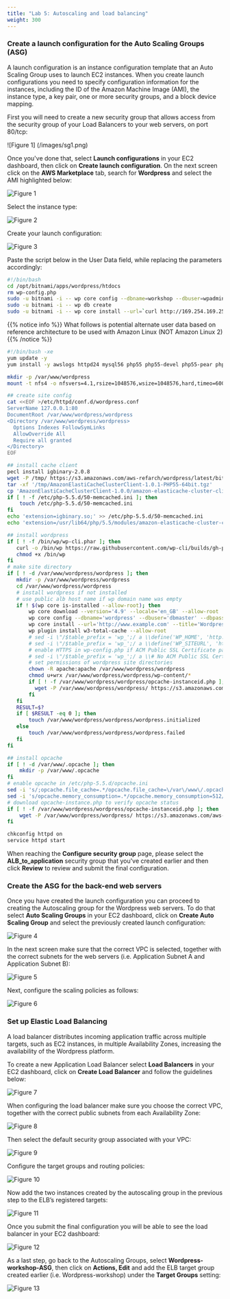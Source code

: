 ```yaml
---
title: "Lab 5: Autoscaling and load balancing"
weight: 300
---
```


### Create a launch configuration for the Auto Scaling Groups (ASG)

A launch configuration is an instance configuration template that an Auto Scaling Group uses to launch EC2 instances. When you create launch configurations you need to specify configuration information for the instances, including the ID of the Amazon Machine Image (AMI), the instance type, a key pair, one or more security groups, and a block device mapping. 

First you will need to create a new security group that allows access from the security group of your Load Balancers to your web servers, on port 80/tcp:

![Figure 1] (/images/sg1.png)

Once you've done that, select **Launch configurations** in your EC2 dashboard, then click on **Create launch configuration**. On the next screen click on the **AWS Marketplace** tab, search for **Wordpress** and select the AMI highlighted below:

![Figure 1](/images/asg1.png)

Select the instance type:

![Figure 2](/images/asg2.png)

Create your launch configuration:

![Figure 3](/images/asg3.png)

Paste the script below in the User Data field, while replacing the parameters accordingly:
```bash
#!/bin/bash
cd /opt/bitnami/apps/wordpress/htdocs
rm wp-config.php
sudo -u bitnami -i -- wp core config --dbname=workshop --dbuser=wpadmin --dbpass=<Your RDS Master password> --dbhost=<The endpoint of your DB cluster or writer node>
sudo -u bitnami -i -- wp db create
sudo -u bitnami -i -- wp core install --url=`curl http://169.254.169.254/latest/meta-data/public-ipv4` --title=Wordpress-Workshop --admin_user=wpadmin --admin_password=AlwaysCh00seAStrongPassw0rd --admin_email=admin@example.com
```

{{% notice info %}}
What follows is potential alternate user data based on reference architecture to be used with Amazon Linux (NOT Amazon Linux 2)
{{% /notice %}}
```bash
#!/bin/bash -xe
yum update -y
yum install -y awslogs httpd24 mysql56 php55 php55-devel php55-pear php55-mysqlnd gcc-c++ php55-opcache

mkdir -p /var/www/wordpress
mount -t nfs4 -o nfsvers=4.1,rsize=1048576,wsize=1048576,hard,timeo=600,retrans=2 <EFS-HOSTNAME>:/ /var/www/wordpress

## create site config
cat <<EOF >/etc/httpd/conf.d/wordpress.conf
ServerName 127.0.0.1:80
DocumentRoot /var/www/wordpress/wordpress
<Directory /var/www/wordpress/wordpress>
  Options Indexes FollowSymLinks
  AllowOverride All
  Require all granted
</Directory>
EOF

## install cache client
pecl install igbinary-2.0.8
wget -P /tmp/ https://s3.amazonaws.com/aws-refarch/wordpress/latest/bits/AmazonElastiCacheClusterClient-1.0.1-PHP55-64bit.tgz
tar -xf '/tmp/AmazonElastiCacheClusterClient-1.0.1-PHP55-64bit.tgz'
cp 'AmazonElastiCacheClusterClient-1.0.0/amazon-elasticache-cluster-client.so' /usr/lib64/php/5.5/modules/
if [ ! -f /etc/php-5.5.d/50-memcached.ini ]; then
    touch /etc/php-5.5.d/50-memcached.ini
fi
echo 'extension=igbinary.so;' >> /etc/php-5.5.d/50-memcached.ini
echo 'extension=/usr/lib64/php/5.5/modules/amazon-elasticache-cluster-client.so;' >> /etc/php-5.5.d/50-memcached.ini

## install wordpress
if [ ! -f /bin/wp/wp-cli.phar ]; then
   curl -o /bin/wp https://raw.githubusercontent.com/wp-cli/builds/gh-pages/phar/wp-cli.phar
   chmod +x /bin/wp
fi
# make site directory
if [ ! -d /var/www/wordpress/wordpress ]; then
   mkdir -p /var/www/wordpress/wordpress
   cd /var/www/wordpress/wordpress
   # install wordpress if not installed
   # use public alb host name if wp domain name was empty
   if ! $(wp core is-installed --allow-root); then
       wp core download --version='4.9' --locale='en_GB' --allow-root
       wp core config --dbname='wordpress' --dbuser='dbmaster' --dbpass='DbPassword$' --dbhost='wordpress-rds-ffdy24jlaxs6-databasecluster-1etthn91mlqhs.cluster-cytbfylghhjz.us-west-2.rds.amazonaws.com' --dbprefix=wp_ --allow-root
       wp core install --url='http://www.example.com' --title='Wordpress on AWS' --admin_user='wp-admin' --admin_password='secret' --admin_email='wp-admin@example.com' --skip-email --allow-root
       wp plugin install w3-total-cache --allow-root
       # sed -i \"/$table_prefix = 'wp_';/ a \\define('WP_HOME', 'http://' . \\$_SERVER['HTTP_HOST']); \" /var/www/wordpress/wordpress/wp-config.php
       # sed -i \"/$table_prefix = 'wp_';/ a \\define('WP_SITEURL', 'http://' . \\$_SERVER['HTTP_HOST']); \" /var/www/wordpress/wordpress/wp-config.php
       # enable HTTPS in wp-config.php if ACM Public SSL Certificate parameter was not empty
       # sed -i \"/$table_prefix = 'wp_';/ a \\# No ACM Public SSL Certificate \" /var/www/wordpress/wordpress/wp-config.php
       # set permissions of wordpress site directories
       chown -R apache:apache /var/www/wordpress/wordpress
       chmod u+wrx /var/www/wordpress/wordpress/wp-content/*
       if [ ! -f /var/www/wordpress/wordpress/opcache-instanceid.php ]; then
         wget -P /var/www/wordpress/wordpress/ https://s3.amazonaws.com/aws-refarch/wordpress/latest/bits/opcache-instanceid.php
       fi
   fi
   RESULT=$?
   if [ $RESULT -eq 0 ]; then
       touch /var/www/wordpress/wordpress/wordpress.initialized
   else
       touch /var/www/wordpress/wordpress/wordpress.failed
   fi
fi

## install opcache
if [ ! -d /var/www/.opcache ]; then
    mkdir -p /var/www/.opcache
fi
# enable opcache in /etc/php-5.5.d/opcache.ini
sed -i 's/;opcache.file_cache=.*/opcache.file_cache=\/var\/www\/.opcache/' /etc/php-5.5.d/opcache.ini
sed -i 's/opcache.memory_consumption=.*/opcache.memory_consumption=512/' /etc/php-5.5.d/opcache.ini
# download opcache-instance.php to verify opcache status
if [ ! -f /var/www/wordpress/wordpress/opcache-instanceid.php ]; then
    wget -P /var/www/wordpress/wordpress/ https://s3.amazonaws.com/aws-refarch/wordpress/latest/bits/opcache-instanceid.php
fi

chkconfig httpd on
service httpd start
```
When reaching the **Configure security group** page, please select the **ALB_to_application** security group that you've created earlier and then click **Review** to review and submit the final configuration.

### Create the ASG for the back-end web servers

Once you have created the launch configuration you can proceed to creating the Autoscaling group for the Wordpress web servers. To do that select **Auto Scaling Groups** in your EC2 dashboard, click on **Create Auto Scaling Group** and select the previously created launch configuration:

![Figure 4](/images/asg4.png)

In the next screen make sure that the correct VPC is selected, together with the correct subnets for the web servers (i.e. Application Subnet A and Application Subnet B):

![Figure 5](/images/asg5.png)

Next, configure the scaling policies as follows:

![Figure 6](/images/asg6.png)

### Set up Elastic Load Balancing

A load balancer distributes incoming application traffic across multiple targets, such as EC2 instances, in multiple Availability Zones, increasing the availability of the Wordpress platform.

To create a new Application Load Balancer select **Load Balancers** in your EC2 dashboard, click on **Create Load Balancer** and follow the guidelines below:

![Figure 7](/images/asg7.png)

When configuring the load balancer make sure you choose the correct VPC, together with the correct public subnets from each Availability Zone:

![Figure 8](/images/asg8.png)

Then select the default security group associated with your VPC:

![Figure 9](/images/asg9.png)

Configure the target groups and routing policies:

![Figure 10](/images/asg10.png)

Now add the two instances created by the autoscaling group in the previous step to the ELB’s registered targets:

![Figure 11](/images/asg11.png)

Once you submit the final configuration you will be able to see the load balancer in your EC2 dashboard:

![Figure 12](/images/asg12.png)

As a last step, go back to the Autoscaling Groups, select **Wordpress-workshop-ASG**, then click on **Actions, Edit** and add the ELB target group created earlier (i.e. Wordpress-workshop) under the **Target Groups** setting:

![Figure 13](/images/asg13.png)







